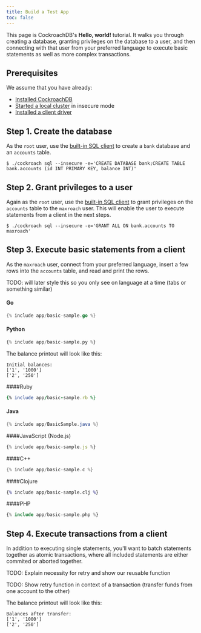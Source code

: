 ```yaml
---
title: Build a Test App
toc: false
---
```


This page is CockroachDB's **Hello, world!** tutorial. It walks you through creating a database, granting privileges on the database to a user, and then connecting with that user from your preferred language to execute basic statements as well as more complex transactions.

<style>
div#toc ul {
    max-width: 50%;
}
</style>

<div id="toc"></div>

## Prerequisites

We assume that you have already:

- [Installed CockroachDB](install-cockroachdb.html) 
- [Started a local cluster](start-a-local-cluster.html) in insecure mode
- [Installed a client driver](install-client-drivers.html)
 
## Step 1. Create the database

As the `root` user, use the [built-in SQL client](use-the-builtin-sql-client.html) to create a `bank` database and an `accounts` table.

~~~ shell
$ ./cockroach sql --insecure -e='CREATE DATABASE bank;CREATE TABLE bank.accounts (id INT PRIMARY KEY, balance INT)' 
~~~

## Step 2. Grant privileges to a user

Again as the `root` user, use the [built-in SQL client](use-the-builtin-sql-client.html) to grant privileges on the `accounts` table to the `maxroach` user. This will enable the user to execute statements from a client in the next steps.

~~~ shell
$ ./cockroach sql --insecure -e='GRANT ALL ON bank.accounts TO maxroach' 
~~~

## Step 3. Execute basic statements from a client

As the `maxroach` user, connect from your preferred language, insert a few rows into the `accounts` table, and read and print the rows.

TODO: will later style this so you only see on language at a time (tabs or something similar)

#### Go

~~~ go
{% include app/basic-sample.go %}
~~~

#### Python

~~~ py
{% include app/basic-sample.py %}
~~~

The balance printout will look like this:

~~~ shell
Initial balances:
['1', '1000']
['2', '250']

~~~

####Ruby

~~~ ruby
{% include app/basic-sample.rb %}
~~~

#### Java

~~~ java
{% include app/BasicSample.java %}
~~~

####JavaScript (Node.js)

~~~ js
{% include app/basic-sample.js %}
~~~

####C++

~~~ c
{% include app/basic-sample.c %}
~~~

####Clojure

~~~ clojure
{% include app/basic-sample.clj %}
~~~

####PHP

~~~ php
{% include app/basic-sample.php %}
~~~

## Step 4. Execute transactions from a client

In addition to executing single statements, you'll want to batch statements together as atomic transactions, where all included statements are either commited or aborted together. 

TODO: Explain necessity for retry and show our reusable function

TODO: Show retry function in context of a transaction (transfer funds from one account to the other)

The balance printout will look like this:

~~~ shell
Balances after transfer:
['1', '1000']
['2', '250']
~~~